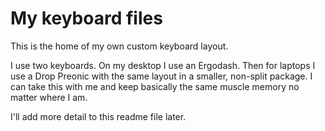 # My keyboard files

This is the home of my own custom keyboard layout.

I use two keyboards. On my desktop I use an Ergodash. Then for laptops I use a Drop Preonic with the same layout in a smaller, non-split package. I can take this with me and keep basically the same muscle memory no matter where I am.

I'll add more detail to this readme file later.
